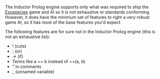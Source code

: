 The Inductor Prolog engine supports only what was required to ship the [Exospecies](www.exospecies.com) game and AI so it is not exhaustive or standards conforming. However, it does have the minimum set of features to right a very robust game AI, so it has most of the base features you'd expect

The following features are for sure not in the Inductor Prolog engine (this is not an exhaustive list):

- ! (cuts)
- ; (or)
- -> (if)
- Terms like a == b instead of ==(a, b)
- " in comments
- _ (unnamed variable)
